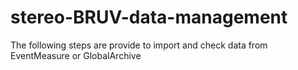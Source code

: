 # stereo-BRUV-data-management
The following steps are provide to import and check data from EventMeasure or GlobalArchive
